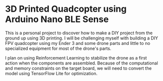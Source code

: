 # 3D Printed Quadcopter using Arduino Nano BLE Sense
This is a personal project to discover how to make a DIY project from the ground up using 3D printing. I will be challenging myself with building a DIY FPV quadcopter using my Ender 3 and some drone parts and little to no specialized equipment for most of the drone's parts.

I plan on using Reinforcement Learning to stabilize the drone as a first action when the components are assembled.
Because of the computational and memory constraints on the target board, we will need to convert the model using TensorFlow Lite for optimization.
